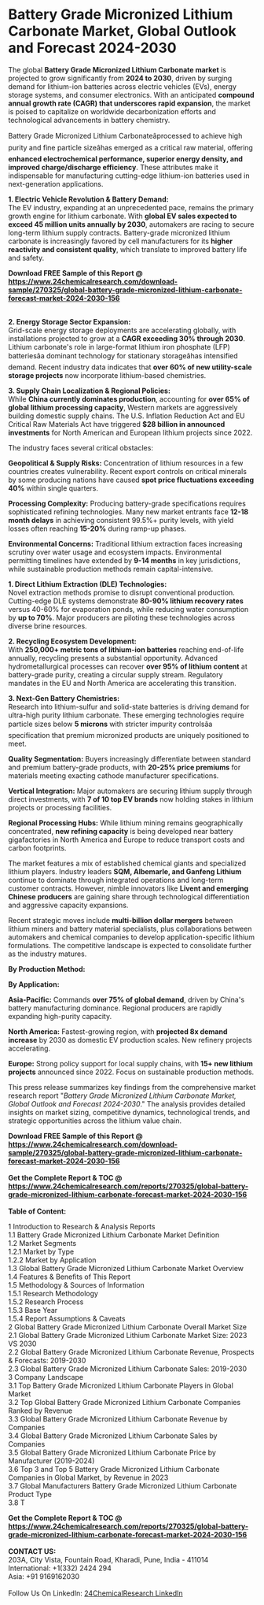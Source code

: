<h1>Battery Grade Micronized Lithium Carbonate Market, Global Outlook and Forecast 2024-2030</h1><p>The global <strong>Battery Grade Micronized Lithium Carbonate market</strong> is projected to grow significantly from <strong>2024 to 2030</strong>, driven by surging demand for lithium-ion batteries across electric vehicles (EVs), energy storage systems, and consumer electronics. With an anticipated <strong>compound annual growth rate (CAGR) that underscores rapid expansion</strong>, the market is poised to capitalize on worldwide decarbonization efforts and technological advancements in battery chemistry.</p><p>Battery Grade Micronized Lithium Carbonateâprocessed to achieve high purity and fine particle sizeâhas emerged as a critical raw material, offering <strong>enhanced electrochemical performance, superior energy density, and improved charge/discharge efficiency</strong>. These attributes make it indispensable for manufacturing cutting-edge lithium-ion batteries used in next-generation applications.</p><p><strong>1. Electric Vehicle Revolution &amp; Battery Demand:</strong><br>
The EV industry, expanding at an unprecedented pace, remains the primary growth engine for lithium carbonate. With <strong>global EV sales expected to exceed 45 million units annually by 2030</strong>, automakers are racing to secure long-term lithium supply contracts. Battery-grade micronized lithium carbonate is increasingly favored by cell manufacturers for its <strong>higher reactivity and consistent quality</strong>, which translate to improved battery life and safety.</p><div><b>Download FREE Sample of this Report @ 
            <a href="https://www.24chemicalresearch.com/download-sample/270325/global-battery-grade-micronized-lithium-carbonate-forecast-market-2024-2030-156">
            https://www.24chemicalresearch.com/download-sample/270325/global-battery-grade-micronized-lithium-carbonate-forecast-market-2024-2030-156</a></b></div><br><p><strong>2. Energy Storage Sector Expansion:</strong><br>
Grid-scale energy storage deployments are accelerating globally, with installations projected to grow at a <strong>CAGR exceeding 30% through 2030</strong>. Lithium carbonate's role in large-format lithium iron phosphate (LFP) batteriesâa dominant technology for stationary storageâhas intensified demand. Recent industry data indicates that <strong>over 60% of new utility-scale storage projects</strong> now incorporate lithium-based chemistries.</p><p><strong>3. Supply Chain Localization &amp; Regional Policies:</strong><br>
While <strong>China currently dominates production</strong>, accounting for <strong>over 65% of global lithium processing capacity</strong>, Western markets are aggressively building domestic supply chains. The U.S. Inflation Reduction Act and EU Critical Raw Materials Act have triggered <strong>$28 billion in announced investments</strong> for North American and European lithium projects since 2022.</p><p>The industry faces several critical obstacles:</p><p><strong>Geopolitical &amp; Supply Risks:</strong> Concentration of lithium resources in a few countries creates vulnerability. Recent export controls on critical minerals by some producing nations have caused <strong>spot price fluctuations exceeding 40%</strong> within single quarters.</p><p><strong>Processing Complexity:</strong> Producing battery-grade specifications requires sophisticated refining technologies. Many new market entrants face <strong>12-18 month delays</strong> in achieving consistent 99.5%+ purity levels, with yield losses often reaching <strong>15-20%</strong> during ramp-up phases.</p><p><strong>Environmental Concerns:</strong> Traditional lithium extraction faces increasing scrutiny over water usage and ecosystem impacts. Environmental permitting timelines have extended by <strong>9-14 months</strong> in key jurisdictions, while sustainable production methods remain capital-intensive.</p><p><strong>1. Direct Lithium Extraction (DLE) Technologies:</strong><br>
Novel extraction methods promise to disrupt conventional production. Cutting-edge DLE systems demonstrate <strong>80-90% lithium recovery rates</strong> versus 40-60% for evaporation ponds, while reducing water consumption by <strong>up to 70%</strong>. Major producers are piloting these technologies across diverse brine resources.</p><p><strong>2. Recycling Ecosystem Development:</strong><br>
With <strong>250,000+ metric tons of lithium-ion batteries</strong> reaching end-of-life annually, recycling presents a substantial opportunity. Advanced hydrometallurgical processes can recover <strong>over 95% of lithium content</strong> at battery-grade purity, creating a circular supply stream. Regulatory mandates in the EU and North America are accelerating this transition.</p><p><strong>3. Next-Gen Battery Chemistries:</strong><br>
Research into lithium-sulfur and solid-state batteries is driving demand for ultra-high purity lithium carbonate. These emerging technologies require particle sizes below <strong>5 microns</strong> with stricter impurity controlsâa specification that premium micronized products are uniquely positioned to meet.</p><p><strong>Quality Segmentation:</strong> Buyers increasingly differentiate between standard and premium battery-grade products, with <strong>20-25% price premiums</strong> for materials meeting exacting cathode manufacturer specifications.</p><p><strong>Vertical Integration:</strong> Major automakers are securing lithium supply through direct investments, with <strong>7 of 10 top EV brands</strong> now holding stakes in lithium projects or processing facilities.</p><p><strong>Regional Processing Hubs:</strong> While lithium mining remains geographically concentrated, <strong>new refining capacity</strong> is being developed near battery gigafactories in North America and Europe to reduce transport costs and carbon footprints.</p><p>The market features a mix of established chemical giants and specialized lithium players. Industry leaders <strong>SQM, Albemarle, and Ganfeng Lithium</strong> continue to dominate through integrated operations and long-term customer contracts. However, nimble innovators like <strong>Livent and emerging Chinese producers</strong> are gaining share through technological differentiation and aggressive capacity expansions.</p><p>Recent strategic moves include <strong>multi-billion dollar mergers</strong> between lithium miners and battery material specialists, plus collaborations between automakers and chemical companies to develop application-specific lithium formulations. The competitive landscape is expected to consolidate further as the industry matures.</p><p><strong>By Production Method:</strong></p><p><strong>By Application:</strong></p><p><strong>Asia-Pacific:</strong> Commands <strong>over 75% of global demand</strong>, driven by China's battery manufacturing dominance. Regional producers are rapidly expanding high-purity capacity.</p><p><strong>North America:</strong> Fastest-growing region, with <strong>projected 8x demand increase</strong> by 2030 as domestic EV production scales. New refinery projects accelerating.</p><p><strong>Europe:</strong> Strong policy support for local supply chains, with <strong>15+ new lithium projects</strong> announced since 2022. Focus on sustainable production methods.</p><p>This press release summarizes key findings from the comprehensive market research report "<em>Battery Grade Micronized Lithium Carbonate Market, Global Outlook and Forecast 2024-2030</em>." The analysis provides detailed insights on market sizing, competitive dynamics, technological trends, and strategic opportunities across the lithium value chain.</p><div><b>Download FREE Sample of this Report @ 
            <a href="https://www.24chemicalresearch.com/download-sample/270325/global-battery-grade-micronized-lithium-carbonate-forecast-market-2024-2030-156">
            https://www.24chemicalresearch.com/download-sample/270325/global-battery-grade-micronized-lithium-carbonate-forecast-market-2024-2030-156</a></b></div><br><div><b>Get the Complete Report & TOC @ 
            <a href="https://www.24chemicalresearch.com/reports/270325/global-battery-grade-micronized-lithium-carbonate-forecast-market-2024-2030-156">
            https://www.24chemicalresearch.com/reports/270325/global-battery-grade-micronized-lithium-carbonate-forecast-market-2024-2030-156</a></b></div><br>
            <b>Table of Content:</b><p>1 Introduction to Research & Analysis Reports<br />
    1.1 Battery Grade Micronized Lithium Carbonate Market Definition<br />
    1.2 Market Segments<br />
        1.2.1 Market by Type<br />
        1.2.2 Market by Application<br />
    1.3 Global Battery Grade Micronized Lithium Carbonate Market Overview<br />
    1.4 Features & Benefits of This Report<br />
    1.5 Methodology & Sources of Information<br />
        1.5.1 Research Methodology<br />
        1.5.2 Research Process<br />
        1.5.3 Base Year<br />
        1.5.4 Report Assumptions & Caveats<br />
2 Global Battery Grade Micronized Lithium Carbonate Overall Market Size<br />
    2.1 Global Battery Grade Micronized Lithium Carbonate Market Size: 2023 VS 2030<br />
    2.2 Global Battery Grade Micronized Lithium Carbonate Revenue, Prospects & Forecasts: 2019-2030<br />
    2.3 Global Battery Grade Micronized Lithium Carbonate Sales: 2019-2030<br />
3 Company Landscape<br />
    3.1 Top Battery Grade Micronized Lithium Carbonate Players in Global Market<br />
    3.2 Top Global Battery Grade Micronized Lithium Carbonate Companies Ranked by Revenue<br />
    3.3 Global Battery Grade Micronized Lithium Carbonate Revenue by Companies<br />
    3.4 Global Battery Grade Micronized Lithium Carbonate Sales by Companies<br />
    3.5 Global Battery Grade Micronized Lithium Carbonate Price by Manufacturer (2019-2024)<br />
    3.6 Top 3 and Top 5 Battery Grade Micronized Lithium Carbonate Companies in Global Market, by Revenue in 2023<br />
    3.7 Global Manufacturers Battery Grade Micronized Lithium Carbonate Product Type<br />
    3.8 T</p><div><b>Get the Complete Report & TOC @ 
            <a href="https://www.24chemicalresearch.com/reports/270325/global-battery-grade-micronized-lithium-carbonate-forecast-market-2024-2030-156">
            https://www.24chemicalresearch.com/reports/270325/global-battery-grade-micronized-lithium-carbonate-forecast-market-2024-2030-156</a></b></div><br><b>CONTACT US:</b><br>
            203A, City Vista, Fountain Road, Kharadi, Pune, India - 411014<br>
            International: +1(332) 2424 294<br>
            Asia: +91 9169162030 <br><br>
            Follow Us On LinkedIn: <a href="https://www.linkedin.com/company/24chemicalresearch/">24ChemicalResearch LinkedIn</a>